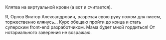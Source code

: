 Клятва на виртуальной крови (а вот и считается).

Я, Орлов Виктор Александрович, разрезая свою руку ножом для писем,
торжественно клянусь...
Курс обещаю пройти до конца и стать суперским front-end разработчиком.
Мама будет мной гордиться!
От нотариального заверения не возражаю.